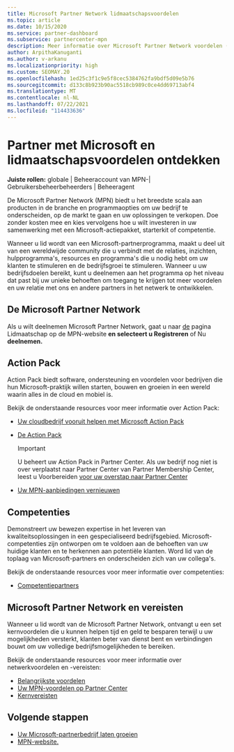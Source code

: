 ```yaml
---
title: Microsoft Partner Network lidmaatschapsvoordelen
ms.topic: article
ms.date: 10/15/2020
ms.service: partner-dashboard
ms.subservice: partnercenter-mpn
description: Meer informatie over Microsoft Partner Network voordelen (MPN), zoals Microsoft Action Pack, competenties of programmaopties om uw oplossingen op de markt te brengen en te verkopen.
author: ArpithaKanuganti
ms.author: v-arkanu
ms.localizationpriority: high
ms.custom: SEOMAY.20
ms.openlocfilehash: 1ed25c3f1c9e5f8cec5384762fa9bdf5d09e5b76
ms.sourcegitcommit: d133c8b923b90ac5518cb989c0ce4dd69713abf4
ms.translationtype: MT
ms.contentlocale: nl-NL
ms.lasthandoff: 07/22/2021
ms.locfileid: "114433636"
---
```

# <a name="partner-with-microsoft-and-discover-membership-benefits"></a>Partner met Microsoft en lidmaatschapsvoordelen ontdekken

**Juiste rollen:** globale | Beheeraccount van MPN-| Gebruikersbeheerbeheerders | Beheeragent

De Microsoft Partner Network (MPN) biedt u het breedste scala aan producten in de branche en programmaopties om uw bedrijf te onderscheiden, op de markt te gaan en uw oplossingen te verkopen. Doe zonder kosten mee en kies vervolgens hoe u wilt investeren in uw samenwerking met een Microsoft-actiepakket, starterkit of competentie.

Wanneer u lid wordt van een Microsoft-partnerprogramma, maakt u deel uit van een wereldwijde community die u verbindt met de relaties, inzichten, hulpprogramma's, resources en programma's die u nodig hebt om uw klanten te stimuleren en de bedrijfsgroei te stimuleren. Wanneer u uw bedrijfsdoelen bereikt, kunt u deelnemen aan het programma op het niveau dat past bij uw unieke behoeften om toegang te krijgen tot meer voordelen en uw relatie met ons en andere partners in het netwerk te ontwikkelen. 

## <a name="join-the-microsoft-partner-network"></a>De Microsoft Partner Network

Als u wilt deelnemen Microsoft Partner Network, gaat u naar [  de](https://partner.microsoft.com/membership) pagina Lidmaatschap op de MPN-website **en selecteert u Registreren** of Nu **deelnemen.**

## <a name="action-pack"></a>Action Pack

Action Pack biedt software, ondersteuning en voordelen voor bedrijven die hun Microsoft-praktijk willen starten, bouwen en groeien in een wereld waarin alles in de cloud en mobiel is.

Bekijk de onderstaande resources voor meer informatie over Action Pack:

- [Uw cloudbedrijf vooruit helpen met Microsoft Action Pack](https://partner.microsoft.com/membership/action-pack)

- [De Action Pack](mpn-get-action-pack.md)
  
    >[!IMPORTANT]
    >U beheert uw Action Pack in Partner Center. Als uw bedrijf nog niet is over verplaatst naar Partner Center van Partner Membership Center, leest u Voorbereiden [voor uw overstap naar Partner Center](./partner-membership-center-retirement-faq.md)  

- [Uw MPN-aanbiedingen vernieuwen](renew-mpn-offers.md)

## <a name="competencies"></a>Competenties

Demonstreert uw bewezen expertise in het leveren van kwaliteitsoplossingen in een gespecialiseerd bedrijfsgebied. Microsoft-competenties zijn ontworpen om te voldoen aan de behoeften van uw huidige klanten en te herkennen aan potentiële klanten. Word lid van de toplaag van Microsoft-partners en onderscheiden zich van uw collega's.

Bekijk de onderstaande resources voor meer informatie over competenties:

- [Competentiepartners](https://partner.microsoft.com/membership/competencies)

## <a name="microsoft-partner-network-benefits-and-requirements"></a>Microsoft Partner Network en vereisten

Wanneer u lid wordt van de Microsoft Partner Network, ontvangt u een set kernvoordelen die u kunnen helpen tijd en geld te besparen terwijl u uw mogelijkheden versterkt, klanten beter van dienst bent en verbindingen bouwt om uw volledige bedrijfsmogelijkheden te bereiken. 

Bekijk de onderstaande resources voor meer informatie over netwerkvoordelen en -vereisten:

- [Belangrijkste voordelen](https://partner.microsoft.com/membership/core-benefits#simple-tab-content-1)
- [Uw MPN-voordelen op Partner Center](manage-your-partner-network-benefits.md)
- [Kernvereisten](https://partner.microsoft.com/membership/core-benefits#simple-tab-content-2)

## <a name="next-steps"></a>Volgende stappen

- [Uw Microsoft-partnerbedrijf laten groeien](grow-your-business.md)
- [MPN-website.](https://partner.microsoft.com/commercial)